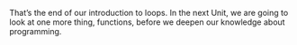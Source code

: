 That’s the end of our introduction to loops. In the next Unit, we are going to look at one more thing, functions, before we deepen our knowledge about programming.